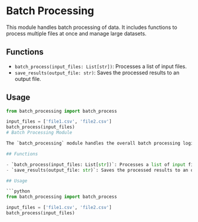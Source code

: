 # Batch Processing

This module handles batch processing of data. It includes functions to process multiple files at once and manage large datasets.

## Functions

- `batch_process(input_files: List[str])`: Processes a list of input files.
- `save_results(output_file: str)`: Saves the processed results to an output file.

## Usage

```python
from batch_processing import batch_process

input_files = ['file1.csv', 'file2.csv']
batch_process(input_files)
# Batch Processing Module

The `batch_processing` module handles the overall batch processing logic, including data input, processing, and output.

## Functions

- `batch_process(input_files: List[str])`: Processes a list of input files.
- `save_results(output_file: str)`: Saves the processed results to an output file.

## Usage

```python
from batch_processing import batch_process

input_files = ['file1.csv', 'file2.csv']
batch_process(input_files)

